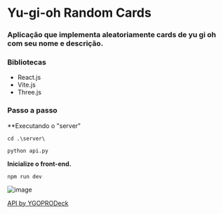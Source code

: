# Yu-gi-oh Random Cards

### Aplicação que implementa aleatoriamente cards de yu gi oh com seu nome e descrição.

### **Bibliotecas**
- React.js
- Vite.js
- Three.js

### Passo a passo
**Executando o "server"

`cd .\server\ `

`python api.py`

**Inicialize o front-end.**

`npm run dev`


![image](https://github.com/user-attachments/assets/4b5b25f2-5caa-4b71-ae05-4b9567eff096)


[API by YGOPRODeck](https://ygoprodeck.com/api-guide/) 
